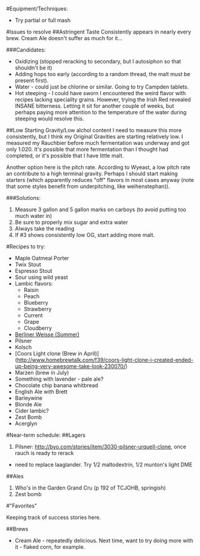 #Equipment/Techniques:

- Try partial or full mash

#Issues to resolve
##Astringent Taste
Consistently appears in nearly every brew. Cream Ale doesn't suffer as much for it...

###Candidates:
* Oxidizing (stopped reracking to secondary, but I autosiphon so that shouldn't be it)
* Adding hops too early (according to a random thread, the malt must be present first).
* Water - could just be chlorine or similar. Going to try Campden tablets.
* Hot steeping - I could have sworn I encountered the weird flavor with recipes lacking speciality grains. However, trying the Irish Red revealed INSANE bitterness. Letting it sit for another couple of weeks, but perhaps paying more attention to the temperature of the water during steeping would resolve this.

##Low Starting Gravity/Low alchol content
I need to measure this more consistently, but I think my Original Gravities are starting relatively low. I measured my Rauchbier before much fermentation was underway and got only 1.020. It's possible that more fermentation than I thought had completed, or it's possible that I have little malt.

Another option here is the pitch rate. According to Wyeast, a low pitch rate an contribute to a high terminal gravity. Perhaps I should start making starters (which apparently reduces "off" flavors in most cases anyway (note that some styles benefit from underpitching, like weihenstephan)).

###Solutions:
1. Measure 3 gallon and 5 gallon marks on carboys (to avoid putting too much water in)
2. Be sure to properly mix sugar and extra water
3. Always take the reading
4. If #3 shows consistently low OG, start adding more malt.

#Recipes to try:

- Maple Oatmeal Porter
- Twix Stout
- Espresso Stout
- Sour using wild yeast
- Lambic flavors:
  - Raisin
  - Peach
  - Blueberry
  - Strawberry
  - Current
  - Grape
  - Cloudberry
- [Berliner Weisse (Summer)](http://www.snbbrewing.com/2013/06/weiss-hell-not.html)
- Pilsner
- Kolsch
- [Coors Light clone (Brew in April)] (http://www.homebrewtalk.com/f39/coors-light-clone-i-created-ended-up-being-very-awesome-take-look-230070/)
- Marzen (brew in July)
- Something with lavender - pale ale?
- Chocolate chip banana whitbread
- English Ale with Brett
- Barleywine
- Blonde Ale
- Cider lambic?
- Zest Bomb
- Acerglyn

#Near-term schedule:
##Lagers
1. Pilsner: http://byo.com/stories/item/3030-pilsner-urquell-clone, once rauch is ready to rerack
  * need to replace laaglander. Try 1/2 maltodextrin, 1/2 munton's light DME

##Ales
1. Who's in the Garden Grand Cru (p 192 of TCJOHB, springish)
1. Zest bomb

#"Favorites"

Keeping track of success stories here.

##Brews
* Cream Ale - repeatedly delicious. Next time, want to try doing more with it - flaked corn, for example.

